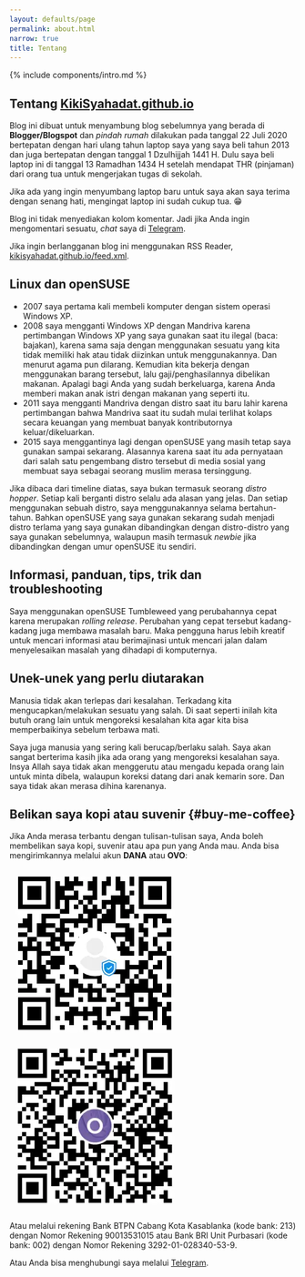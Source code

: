 ```yaml
---
layout: defaults/page
permalink: about.html
narrow: true
title: Tentang
---
```


{% include components/intro.md %}

## Tentang [KikiSyahadat.github.io]({{site.baseurl}}/)

Blog ini dibuat untuk menyambung blog sebelumnya yang berada di **Blogger/Blogspot** dan *pindah rumah* dilakukan pada tanggal 22 Juli 2020 bertepatan dengan hari ulang tahun laptop saya yang saya beli tahun 2013 dan juga bertepatan dengan tanggal 1 Dzulhijjah 1441 H. Dulu saya beli laptop ini di tanggal 13 Ramadhan 1434 H setelah mendapat THR (pinjaman) dari orang tua untuk mengerjakan tugas di sekolah.

Jika ada yang ingin menyumbang laptop baru untuk saya akan saya terima dengan senang hati, mengingat laptop ini sudah cukup tua. :grin:

Blog ini tidak menyediakan kolom komentar. Jadi jika Anda ingin mengomentari sesuatu, *chat* saya di [Telegram](https://t.me/KikiSyahadat).

Jika ingin berlangganan blog ini menggunakan RSS Reader, [kikisyahadat.github.io/feed.xml]({{site.baseurl}}/feed.xml).

## Linux dan openSUSE

- 2007 saya pertama kali membeli komputer dengan sistem operasi Windows XP.
- 2008 saya mengganti Windows XP dengan Mandriva karena pertimbangan Windows XP yang saya gunakan saat itu ilegal (baca: bajakan), karena sama saja dengan menggunakan sesuatu yang kita tidak memiliki hak atau tidak diizinkan untuk menggunakannya. Dan menurut agama pun dilarang. Kemudian kita bekerja dengan menggunakan barang tersebut, lalu gaji/penghasilannya dibelikan makanan. Apalagi bagi Anda yang sudah berkeluarga, karena Anda memberi makan anak istri dengan makanan yang seperti itu.
- 2011 saya mengganti Mandriva dengan distro saat itu baru lahir karena pertimbangan bahwa Mandriva saat itu sudah mulai terlihat kolaps secara keuangan yang membuat banyak kontributornya keluar/dikeluarkan.
- 2015 saya menggantinya lagi dengan openSUSE yang masih tetap saya gunakan sampai sekarang. Alasannya karena saat itu ada pernyataan dari salah satu pengembang distro tersebut di media sosial yang membuat saya sebagai seorang muslim merasa tersinggung.

Jika dibaca dari timeline diatas, saya bukan termasuk seorang *distro hopper*. Setiap kali berganti distro selalu ada alasan yang jelas. Dan setiap menggunakan sebuah distro, saya menggunakannya selama bertahun-tahun. Bahkan openSUSE yang saya gunakan sekarang sudah menjadi distro terlama yang saya gunakan dibandingkan dengan distro-distro yang saya gunakan sebelumnya, walaupun masih termasuk *newbie* jika dibandingkan dengan umur openSUSE itu sendiri.

## Informasi, panduan, tips, trik dan troubleshooting

Saya menggunakan openSUSE Tumbleweed yang perubahannya cepat karena merupakan *rolling release*. Perubahan yang cepat tersebut kadang-kadang juga membawa masalah baru. Maka pengguna harus lebih kreatif untuk mencari informasi atau berimajinasi untuk mencari jalan dalam menyelesaikan masalah yang dihadapi di komputernya.

## Unek-unek yang perlu diutarakan

Manusia tidak akan terlepas dari kesalahan. Terkadang kita mengucapkan/melakukan sesuatu yang salah. Di saat seperti inilah kita butuh orang lain untuk mengoreksi kesalahan kita agar kita bisa memperbaikinya sebelum terbawa mati.

Saya juga manusia yang sering kali berucap/berlaku salah. Saya akan sangat berterima kasih jika ada orang yang mengoreksi kesalahan saya. Insya Allah saya tidak akan menggerutu atau mengadu kepada orang lain untuk minta dibela, walaupun koreksi datang dari anak kemarin sore. Dan saya tidak akan merasa dihina karenanya.

## Belikan saya kopi atau suvenir {#buy-me-coffee}

Jika Anda merasa terbantu dengan tulisan-tulisan saya, Anda boleh membelikan saya kopi, suvenir atau apa pun yang Anda mau. Anda bisa mengirimkannya melalui akun **DANA** atau **OVO**:

![DANA](2020/07/22/dana.webp) ![OVO](2020/07/22/ovo.webp)

Atau melalui rekening Bank BTPN Cabang Kota Kasablanka (kode bank: 213) dengan Nomor Rekening 90013531015 atau Bank BRI Unit Purbasari (kode bank: 002) dengan Nomor Rekening 3292-01-028340-53-9.

Atau Anda bisa menghubungi saya melalui [Telegram](https://t.me/KikiSyahadat).


